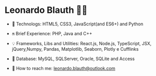 # Leonardo Blauth :man_technologist:


- 💙 Technologs: HTML5, CSS3, JavaScript(and ES6+) and Python

- 🔛 Brief Experience: PHP, Java and C++

- 💡 Frameworks, Libs and Utilities: React.js, Node.js, TypeScript, JSX, jQuery,Numpy, Pandas, Matplotlib, Seaborn, Plotly e
Cufflinks

- 🔐 Database: MySQL, SQLServer, Oracle, SQLite and Access

- :email: How to reach me: leonardo.blauth@outlook.com

